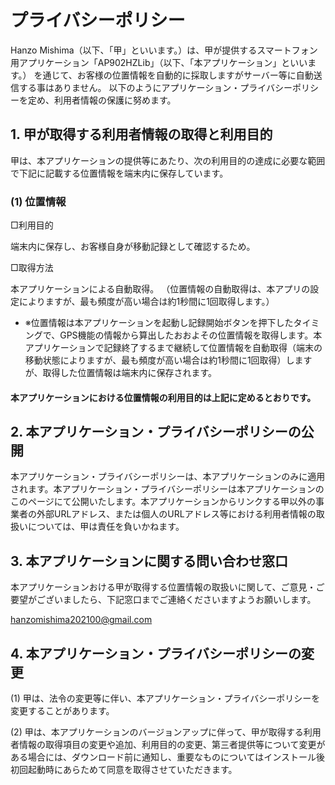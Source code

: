 # プライバシーポリシー

Hanzo Mishima（以下、「甲」といいます。）は、甲が提供するスマートフォン用アプリケーション「AP902HZLib」（以下、「本アプリケーション」といいます。）
を通じて、お客様の位置情報を自動的に採取しますがサーバー等に自動送信する事はありません。
以下のようにアプリケーション・プライバシーポリシーを定め、利用者情報の保護に努めます。

## 1. 甲が取得する利用者情報の取得と利用目的

甲は、本アプリケーションの提供等にあたり、次の利用目的の達成に必要な範囲で下記に記載する位置情報を端末内に保存しています。

### (1) 位置情報

□利用目的

端末内に保存し、お客様自身が移動記録として確認するため。

□取得方法

本アプリケーションによる自動取得。
（位置情報の自動取得は、本アプリの設定によりますが、最も頻度が高い場合は約1秒間に1回取得します。）

* ※位置情報は本アプリケーションを起動し記録開始ボタンを押下したタイミングで、GPS機能の情報から算出したおおよその位置情報を取得します。本アプリケーションで記録終了するまで継続して位置情報を自動取得（端末の移動状態によりますが、最も頻度が高い場合は約1秒間に1回取得）しますが、取得した位置情報は端末内に保存されます。

#### 本アプリケーションにおける位置情報の利用目的は上記に定めるとおりです。

## 2. 本アプリケーション・プライバシーポリシーの公開

本アプリケーション・プライバシーポリシーは、本アプリケーションのみに適用されます。本アプリケーション・プライバシーポリシーは本アプリケーションのこのページにて公開いたします。本アプリケーションからリンクする甲以外の事業者の外部URLアドレス、または個人のURLアドレス等における利用者情報の取扱いについては、甲は責任を負いかねます。

## 3. 本アプリケーションに関する問い合わせ窓口

本アプリケーションおける甲が取得する位置情報の取扱いに関して、ご意見・ご要望がございましたら、下記窓口までご連絡くださいますようお願いします。

hanzomishima202100@gmail.com

## 4. 本アプリケーション・プライバシーポリシーの変更

(1) 甲は、法令の変更等に伴い、本アプリケーション・プライバシーポリシーを変更することがあります。

(2) 甲は、本アプリケーションのバージョンアップに伴って、甲が取得する利用者情報の取得項目の変更や追加、利用目的の変更、第三者提供等について変更がある場合には、ダウンロード前に通知し、重要なものについてはインストール後初回起動時にあらためて同意を取得させていただきます。
